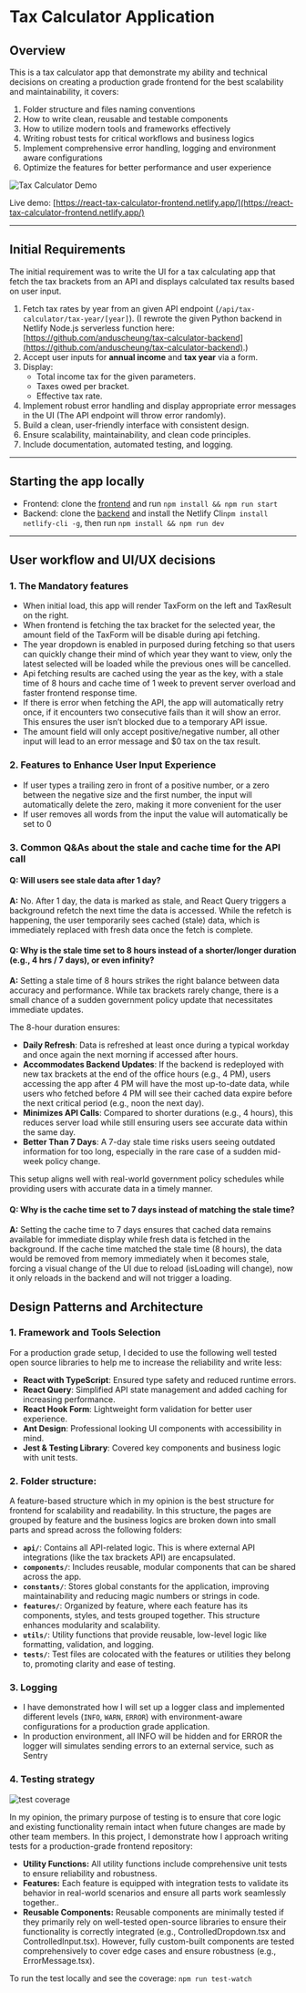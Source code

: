 # Tax Calculator Application

## Overview

This is a tax calculator app that demonstrate my ability and technical decisions on creating a production grade frontend for the best scalability and maintainability, it covers:

1. Folder structure and files naming conventions
2. How to write clean, reusable and testable components
3. How to utilize modern tools and frameworks effectively
4. Writing robust tests for critical workflows and business logics
5. Implement comprehensive error handling, logging and environment aware configurations
6. Optimize the features for better performance and user experience

![Tax Calculator Demo](https://github.com/anduscheung/my-icon-host/blob/main/tax-calculator-demo.gif)

Live demo: [https://react-tax-calculator-frontend.netlify.app/](https://react-tax-calculator-frontend.netlify.app/)

---

## **Initial Requirements**

The initial requirement was to write the UI for a tax calculating app that fetch the tax brackets from an API and displays calculated tax results based on user input.

1. Fetch tax rates by year from an given API endpoint (`/api/tax-calculator/tax-year/[year]`). (I rewrote the given Python backend in Netlify Node.js serverless function here: [https://github.com/anduscheung/tax-calculator-backend](https://github.com/anduscheung/tax-calculator-backend).)
2. Accept user inputs for **annual income** and **tax year** via a form.
3. Display:
   - Total income tax for the given parameters.
   - Taxes owed per bracket.
   - Effective tax rate.
4. Implement robust error handling and display appropriate error messages in the UI (The API endpoint will throw error randomly).
5. Build a clean, user-friendly interface with consistent design.
6. Ensure scalability, maintainability, and clean code principles.
7. Include documentation, automated testing, and logging.

---

## Starting the app locally

- Frontend: clone the [frontend](https://github.com/anduscheung/react-tax-calculator) and run `npm install && npm run start`
- Backend: clone the [backend](https://github.com/anduscheung/tax-calculator-backend) and install the Netlify Cli`npm install netlify-cli -g`, then run `npm install && npm run dev`

---

## User workflow and UI/UX decisions

### **1. The Mandatory features**

- When initial load, this app will render TaxForm on the left and TaxResult on the right.
- When frontend is fetching the tax bracket for the selected year, the amount field of the TaxForm will be disable during api fetching.
- The year dropdown is enabled in purposed during fetching so that users can quickly change their mind of which year they want to view, only the latest selected will be loaded while the previous ones will be cancelled.
- Api fetching results are cached using the year as the key, with a stale time of 8 hours and cache time of 1 week to prevent server overload and faster frontend response time.
- If there is error when fetching the API, the app will automatically retry once, if it encounters two consecutive fails than it will show an error. This ensures the user isn’t blocked due to a temporary API issue.
- The amount field will only accept positive/negative number, all other input will lead to an error message and $0 tax on the tax result.

### **2. Features to Enhance User Input Experience**

- If user types a trailing zero in front of a positive number, or a zero between the negative size and the first number, the input will automatically delete the zero, making it more convenient for the user
- If user removes all words from the input the value will automatically be set to 0

### **3. Common Q&As about the stale and cache time for the API call**

#### **Q: Will users see stale data after 1 day?**

**A:** No. After 1 day, the data is marked as stale, and React Query triggers a background refetch the next time the data is accessed. While the refetch is happening, the user temporarily sees cached (stale) data, which is immediately replaced with fresh data once the fetch is complete.

#### **Q: Why is the stale time set to 8 hours instead of a shorter/longer duration (e.g., 4 hrs / 7 days), or even infinity?**

**A:** Setting a stale time of 8 hours strikes the right balance between data accuracy and performance. While tax brackets rarely change, there is a small chance of a sudden government policy update that necessitates immediate updates.

The 8-hour duration ensures:

- **Daily Refresh**: Data is refreshed at least once during a typical workday and once again the next morning if accessed after hours.
- **Accommodates Backend Updates**: If the backend is redeployed with new tax brackets at the end of the office hours (e.g., 4 PM), users accessing the app after 4 PM will have the most up-to-date data, while users who fetched before 4 PM will see their cached data expire before the next critical period (e.g., noon the next day).
- **Minimizes API Calls**: Compared to shorter durations (e.g., 4 hours), this reduces server load while still ensuring users see accurate data within the same day.
- **Better Than 7 Days**: A 7-day stale time risks users seeing outdated information for too long, especially in the rare case of a sudden mid-week policy change.

This setup aligns well with real-world government policy schedules while providing users with accurate data in a timely manner.

#### **Q: Why is the cache time set to 7 days instead of matching the stale time?**

**A:** Setting the cache time to 7 days ensures that cached data remains available for immediate display while fresh data is fetched in the background. If the cache time matched the stale time (8 hours), the data would be removed from memory immediately when it becomes stale, forcing a visual change of the UI due to reload (isLoading will change), now it only reloads in the backend and will not trigger a loading.

## Design Patterns and Architecture

### 1. Framework and Tools Selection

For a production grade setup, I decided to use the following well tested open source libraries to help me to increase the reliability and write less:

- **React with TypeScript**: Ensured type safety and reduced runtime errors.
- **React Query**: Simplified API state management and added caching for increasing performance.
- **React Hook Form**: Lightweight form validation for better user experience.
- **Ant Design**: Professional looking UI components with accessibility in mind.
- **Jest & Testing Library**: Covered key components and business logic with unit tests.

### 2. Folder structure:

A feature-based structure which in my opinion is the best structure for frontend for scalability and readability. In this structure, the pages are grouped by feature and the business logics are broken down into small parts and spread across the following folders:

- **`api/`**: Contains all API-related logic. This is where external API integrations (like the tax brackets API) are encapsulated.
- **`components/`**: Includes reusable, modular components that can be shared across the app.
- **`constants/`**: Stores global constants for the application, improving maintainability and reducing magic numbers or strings in code.
- **`features/`**: Organized by feature, where each feature has its components, styles, and tests grouped together. This structure enhances modularity and scalability.
- **`utils/`**: Utility functions that provide reusable, low-level logic like formatting, validation, and logging.
- **`tests/`**: Test files are colocated with the features or utilities they belong to, promoting clarity and ease of testing.

### 3. Logging

- I have demonstrated how I will set up a logger class and implemented different levels (`INFO`, `WARN`, `ERROR`) with environment-aware configurations for a production grade application.
- In production environment, all INFO will be hidden and for ERROR the logger will simulates sending errors to an external service, such as Sentry

### 4. Testing strategy

![test coverage](https://github.com/anduscheung/my-icon-host/blob/main/tax-calculator-test-coverage.png)

In my opinion, the primary purpose of testing is to ensure that core logic and existing functionality remain intact when future changes are made by other team members. In this project, I demonstrate how I approach writing tests for a production-grade frontend repository:

- **Utility Functions:** All utility functions include comprehensive unit tests to ensure reliability and robustness.
- **Features:** Each feature is equipped with integration tests to validate its behavior in real-world scenarios and ensure all parts work seamlessly together..
- **Reusable Components:** Reusable components are minimally tested if they primarily rely on well-tested open-source libraries to ensure their functionality is correctly integrated (e.g., ControlledDropdown.tsx and ControlledInput.tsx). However, fully custom-built components are tested comprehensively to cover edge cases and ensure robustness (e.g., ErrorMessage.tsx).

To run the test locally and see the coverage: `npm run test-watch`
